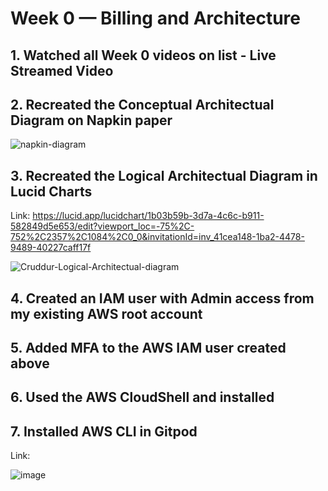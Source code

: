 # Week 0 — Billing and Architecture

## 1. Watched all Week 0 videos on list - Live Streamed Video

## 2. Recreated the Conceptual Architectual Diagram on Napkin paper

  ![napkin-diagram]()

## 3. Recreated the Logical Architectual Diagram in Lucid Charts

  Link: https://lucid.app/lucidchart/1b03b59b-3d7a-4c6c-b911-582849d5e653/edit?viewport_loc=-75%2C-752%2C2357%2C1084%2C0_0&invitationId=inv_41cea148-1ba2-4478-9489-40227caff17f

  ![Cruddur-Logical-Architectual-diagram]()


## 4. Created an IAM user with Admin access from my existing AWS root account

## 5. Added MFA to the AWS IAM user created above 

## 6. Used the AWS CloudShell and installed 

## 7. Installed AWS CLI in Gitpod

  Link: 
  
  ![image]()

